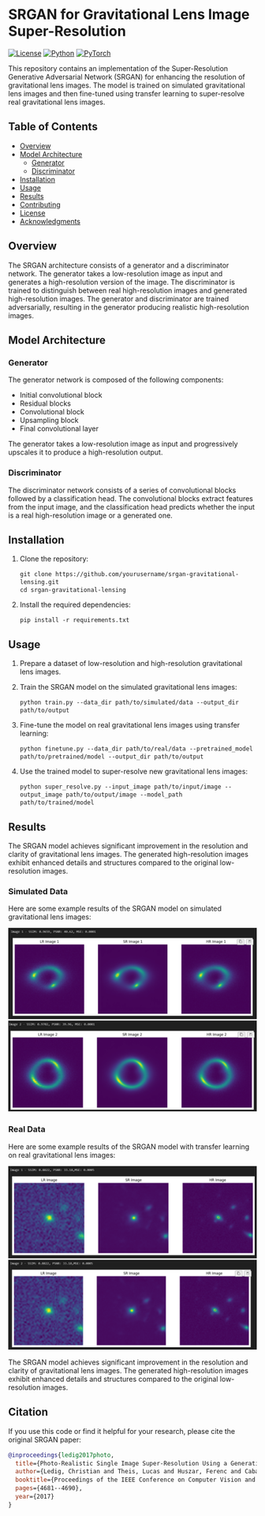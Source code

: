 # SRGAN for Gravitational Lens Image Super-Resolution

[![License](https://img.shields.io/badge/license-MIT-blue.svg)](LICENSE)
[![Python](https://img.shields.io/badge/python-3.6+-blue.svg)](https://www.python.org/downloads/)
[![PyTorch](https://img.shields.io/badge/pytorch-1.7+-red.svg)](https://pytorch.org/)

This repository contains an implementation of the Super-Resolution Generative Adversarial Network (SRGAN) for enhancing the resolution of gravitational lens images. The model is trained on simulated gravitational lens images and then fine-tuned using transfer learning to super-resolve real gravitational lens images.

## Table of Contents

- [Overview](#overview)
- [Model Architecture](#model-architecture)
  - [Generator](#generator)
  - [Discriminator](#discriminator)
- [Installation](#installation)
- [Usage](#usage)
- [Results](#results)
- [Contributing](#contributing)
- [License](#license)
- [Acknowledgments](#acknowledgments)

## Overview

The SRGAN architecture consists of a generator and a discriminator network. The generator takes a low-resolution image as input and generates a high-resolution version of the image. The discriminator is trained to distinguish between real high-resolution images and generated high-resolution images. The generator and discriminator are trained adversarially, resulting in the generator producing realistic high-resolution images.

## Model Architecture

### Generator

The generator network is composed of the following components:

- Initial convolutional block
- Residual blocks
- Convolutional block
- Upsampling block
- Final convolutional layer

The generator takes a low-resolution image as input and progressively upscales it to produce a high-resolution output.

### Discriminator

The discriminator network consists of a series of convolutional blocks followed by a classification head. The convolutional blocks extract features from the input image, and the classification head predicts whether the input is a real high-resolution image or a generated one.

## Installation

1. Clone the repository:

   ```shell
   git clone https://github.com/yourusername/srgan-gravitational-lensing.git
   cd srgan-gravitational-lensing
   ```

2. Install the required dependencies:

   ```shell
   pip install -r requirements.txt
   ```

## Usage

1. Prepare a dataset of low-resolution and high-resolution gravitational lens images.

2. Train the SRGAN model on the simulated gravitational lens images:

   ```shell
   python train.py --data_dir path/to/simulated/data --output_dir path/to/output
   ```

3. Fine-tune the model on real gravitational lens images using transfer learning:

   ```shell
   python finetune.py --data_dir path/to/real/data --pretrained_model path/to/pretrained/model --output_dir path/to/output
   ```

4. Use the trained model to super-resolve new gravitational lens images:

   ```shell
   python super_resolve.py --input_image path/to/input/image --output_image path/to/output/image --model_path path/to/trained/model
   ```

## Results

The SRGAN model achieves significant improvement in the resolution and clarity of gravitational lens images. The generated high-resolution images exhibit enhanced details and structures compared to the original low-resolution images.

### Simulated Data

Here are some example results of the SRGAN model on simulated gravitational lens images:

![Simulated Image 1](images/img1_sim.png)
![simulated Image 2](images/img2_sim.png)

### Real Data

Here are some example results of the SRGAN model with transfer learning on real gravitational lens images:

![Real Image 1](images/img1_real.png) 
![Real Image 2 ](images/img2_real.png)

The SRGAN model achieves significant improvement in the resolution and clarity of gravitational lens images. The generated high-resolution images exhibit enhanced details and structures compared to the original low-resolution images.


## Citation

If you use this code or find it helpful for your research, please cite the original SRGAN paper:

```bibtex
@inproceedings{ledig2017photo,
  title={Photo-Realistic Single Image Super-Resolution Using a Generative Adversarial Network},
  author={Ledig, Christian and Theis, Lucas and Huszar, Ferenc and Caballero, Jose and Cunningham, Andrew and Acosta, Alejandro and Aitken, Andrew and Tejani, Alykhan and Totz, Johannes and Wang, Zehan and others},
  booktitle={Proceedings of the IEEE Conference on Computer Vision and Pattern Recognition},
  pages={4681--4690},
  year={2017}
}
```
